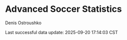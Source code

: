 # Advanced Soccer Statistics
Denis Ostroushko

<!-- gfm -->

Last successful data update: 2025-09-20 17:14:03 CST
